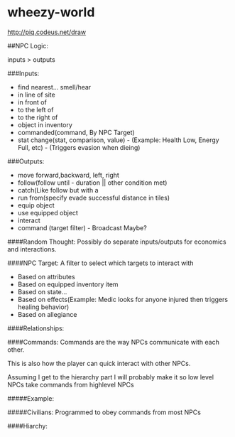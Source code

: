 wheezy-world
============

http://piq.codeus.net/draw

##NPC Logic:

inputs > outputs

###Inputs:
* find nearest... smell/hear
* in line of site
* in front of
* to the left of
* to the right of
* object in inventory
* commanded(command, By NPC Target)
* stat change(stat, comparison, value) - (Example: Health Low, Energy Full, etc) - (Triggers evasion when dieing)


###Outputs:

* move forward,backward, left, right
* follow(follow until - duration || other condition met)
* catch(Like follow but with a
* run from(specify evade successful distance in tiles)
* equip object
* use equipped object
* interact
* command (target filter) - Broadcast Maybe?

####Random Thought:
Possibly do separate inputs/outputs for economics and interactions.

####NPC Target:
A filter to select which targets to interact with

* Based on attributes
* Based on equipped inventory item
* Based on state...
* Based on effects(Example: Medic looks for anyone injured then triggers healing behavior)
* Based on allegiance


####Relationships:

####Commands:
Commands are the way NPCs communicate with each other.

This is also how the player can quick interact with other NPCs.

Assuming I get to the hierarchy part I will probably make it so low level NPCs take commands from highlevel NPCs

#####Example:


#####Civilians:
Programmed to obey commands from most NPCs

####Hiarchy:
